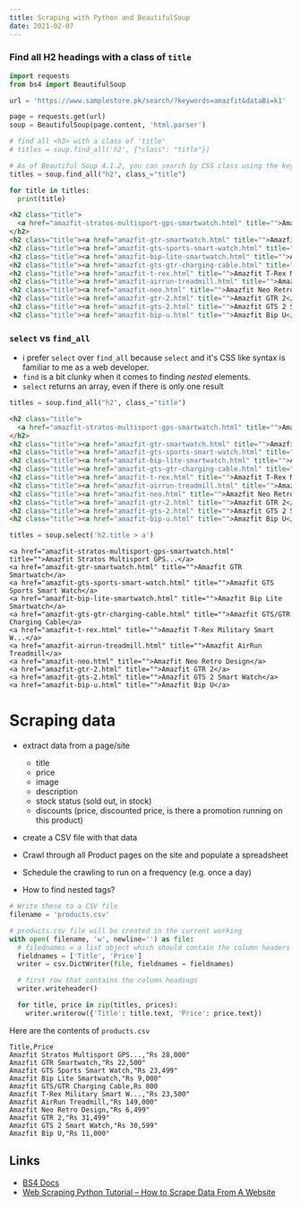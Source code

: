 ```yaml
---
title: Scraping with Python and BeautifulSoup
date: 2021-02-07
---
```


### Find all H2 headings with a class of `title`

```py
import requests
from bs4 import BeautifulSoup

url = 'https://www.samplestore.pk/search/?keywords=amazfit&dataBi=k1'

page = requests.get(url)
soup = BeautifulSoup(page.content, 'html.parser')

# find all <h3> with a class of 'title'
# titles = soup.find_all('h2', {"class": "title"})

# As of Beautiful Soup 4.1.2, you can search by CSS class using the keyword argument class_:
titles = soup.find_all("h2", class_="title")

for title in titles:
  print(title)
```

```html
<h2 class="title">
  <a href="amazfit-stratos-multisport-gps-smartwatch.html" title="">Amazfit Stratos Multisport GPS...</a>
</h2>
<h2 class="title"><a href="amazfit-gtr-smartwatch.html" title="">Amazfit GTR Smartwatch</a></h2>
<h2 class="title"><a href="amazfit-gts-sports-smart-watch.html" title="">Amazfit GTS Sports Smart Watch</a></h2>
<h2 class="title"><a href="amazfit-bip-lite-smartwatch.html" title="">Amazfit Bip Lite Smartwatch</a></h2>
<h2 class="title"><a href="amazfit-gts-gtr-charging-cable.html" title="">Amazfit GTS/GTR Charging Cable</a></h2>
<h2 class="title"><a href="amazfit-t-rex.html" title="">Amazfit T-Rex Military Smart W...</a></h2>
<h2 class="title"><a href="amazfit-airrun-treadmill.html" title="">Amazfit AirRun Treadmill</a></h2>
<h2 class="title"><a href="amazfit-neo.html" title="">Amazfit Neo Retro Design</a></h2>
<h2 class="title"><a href="amazfit-gtr-2.html" title="">Amazfit GTR 2</a></h2>
<h2 class="title"><a href="amazfit-gts-2.html" title="">Amazfit GTS 2 Smart Watch</a></h2>
<h2 class="title"><a href="amazfit-bip-u.html" title="">Amazfit Bip U</a></h2>
```

### `select` vs `find_all`

- i prefer `select` over `find_all` because `select` and it's CSS like syntax is familiar to me as a web developer.
- `find` is a bit clunky when it comes to finding _nested_ elements.
- `select` returns an array, even if there is only one result

```py
titles = soup.find_all("h2", class_="title")
```

```html
<h2 class="title">
  <a href="amazfit-stratos-multisport-gps-smartwatch.html" title="">Amazfit Stratos Multisport GPS...</a>
</h2>
<h2 class="title"><a href="amazfit-gtr-smartwatch.html" title="">Amazfit GTR Smartwatch</a></h2>
<h2 class="title"><a href="amazfit-gts-sports-smart-watch.html" title="">Amazfit GTS Sports Smart Watch</a></h2>
<h2 class="title"><a href="amazfit-bip-lite-smartwatch.html" title="">Amazfit Bip Lite Smartwatch</a></h2>
<h2 class="title"><a href="amazfit-gts-gtr-charging-cable.html" title="">Amazfit GTS/GTR Charging Cable</a></h2>
<h2 class="title"><a href="amazfit-t-rex.html" title="">Amazfit T-Rex Military Smart W...</a></h2>
<h2 class="title"><a href="amazfit-airrun-treadmill.html" title="">Amazfit AirRun Treadmill</a></h2>
<h2 class="title"><a href="amazfit-neo.html" title="">Amazfit Neo Retro Design</a></h2>
<h2 class="title"><a href="amazfit-gtr-2.html" title="">Amazfit GTR 2</a></h2>
<h2 class="title"><a href="amazfit-gts-2.html" title="">Amazfit GTS 2 Smart Watch</a></h2>
<h2 class="title"><a href="amazfit-bip-u.html" title="">Amazfit Bip U</a></h2>
```

```py
titles = soup.select('h2.title > a')
```

```
<a href="amazfit-stratos-multisport-gps-smartwatch.html" title="">Amazfit Stratos Multisport GPS...</a>
<a href="amazfit-gtr-smartwatch.html" title="">Amazfit GTR Smartwatch</a>
<a href="amazfit-gts-sports-smart-watch.html" title="">Amazfit GTS Sports Smart Watch</a>
<a href="amazfit-bip-lite-smartwatch.html" title="">Amazfit Bip Lite Smartwatch</a>
<a href="amazfit-gts-gtr-charging-cable.html" title="">Amazfit GTS/GTR Charging Cable</a>
<a href="amazfit-t-rex.html" title="">Amazfit T-Rex Military Smart W...</a>
<a href="amazfit-airrun-treadmill.html" title="">Amazfit AirRun Treadmill</a>
<a href="amazfit-neo.html" title="">Amazfit Neo Retro Design</a>
<a href="amazfit-gtr-2.html" title="">Amazfit GTR 2</a>
<a href="amazfit-gts-2.html" title="">Amazfit GTS 2 Smart Watch</a>
<a href="amazfit-bip-u.html" title="">Amazfit Bip U</a>
```

# Scraping data

- extract data from a page/site

  - title
  - price
  - image
  - description
  - stock status (sold out, in stock)
  - discounts (price, discounted price, is there a promotion running on this product)

- create a CSV file with that data
- Crawl through all Product pages on the site and populate a spreadsheet
- Schedule the crawling to run on a frequency (e.g. once a day)

- How to find nested tags?

```py
# Write these to a CSV file
filename = 'products.csv'

# products.csv file will be created in the current working
with open( filename, 'w', newline='') as file:
  # filednames = a list object which should contain the column headers specifying the order in which data should be written in the CSV file
  fieldnames = ['Title', 'Price']
  writer = csv.DictWriter(file, fieldnames = fieldnames)

  # first row that contains the column headings
  writer.writeheader()

  for title, price in zip(titles, prices):
    writer.writerow({'Title': title.text, 'Price': price.text})
```

Here are the contents of `products.csv`

```csv
Title,Price
Amazfit Stratos Multisport GPS...,"Rs 28,000"
Amazfit GTR Smartwatch,"Rs 22,500"
Amazfit GTS Sports Smart Watch,"Rs 23,499"
Amazfit Bip Lite Smartwatch,"Rs 9,000"
Amazfit GTS/GTR Charging Cable,Rs 800
Amazfit T-Rex Military Smart W...,"Rs 23,500"
Amazfit AirRun Treadmill,"Rs 149,000"
Amazfit Neo Retro Design,"Rs 6,499"
Amazfit GTR 2,"Rs 31,499"
Amazfit GTS 2 Smart Watch,"Rs 30,599"
Amazfit Bip U,"Rs 11,000"
```

## Links

- [BS4 Docs](https://www.crummy.com/software/BeautifulSoup/bs4/doc)
- [Web Scraping Python Tutorial – How to Scrape Data From A Website](https://www.freecodecamp.org/news/web-scraping-python-tutorial-how-to-scrape-data-from-a-website/)
